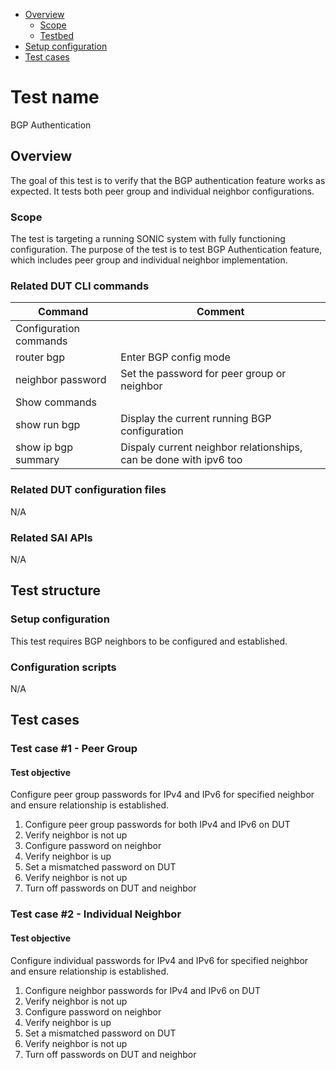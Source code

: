 - [Overview](#overview)
    - [Scope](#scope)
    - [Testbed](#testbed)
- [Setup configuration](#setup-configuration)
- [Test cases](#test-cases)

# Test name

BGP Authentication

## Overview

The goal of this test is to verify that the BGP authentication feature works as expected.  It tests both peer group and individual neighbor configurations.

### Scope

The test is targeting a running SONIC system with fully functioning configuration. The purpose of the test is to test BGP Authentication feature, which includes peer group and individual neighbor implementation.

### Related DUT CLI commands

| Command | Comment |
| ------- | ------- |
|Configuration commands|
| router bgp <ASN> | Enter BGP config mode |
| neighbor <peer group or neighbor IP> password <pass> | Set the password for peer group or neighbor |
|Show commands|
| show run bgp | Display the current running BGP configuration |
| show ip bgp summary | Dispaly current neighbor relationships, can be done with ipv6 too |

### Related DUT configuration files

N/A

### Related SAI APIs

N/A

## Test structure
### Setup configuration

This test requires BGP neighbors to be configured and established.

### Configuration scripts

N/A

## Test cases
### Test case #1 - Peer Group

#### Test objective

Configure peer group passwords for IPv4 and IPv6 for specified neighbor and ensure relationship is established.
1. Configure peer group passwords for both IPv4 and IPv6 on DUT
2. Verify neighbor is not up
3. Configure password on neighbor
4. Verify neighbor is up
5. Set a mismatched password on DUT
6. Verify neighbor is not up
7. Turn off passwords on DUT and neighbor

### Test case #2 - Individual Neighbor

#### Test objective
Configure individual passwords for IPv4 and IPv6 for specified neighbor and ensure relationship is established.
1. Configure neighbor passwords for IPv4 and IPv6 on DUT
2. Verify neighbor is not up
3. Configure password on neighbor
4. Verify neighbor is up
5. Set a mismatched password on DUT
6. Verify neighbor is not up
7. Turn off passwords on DUT and neighbor
